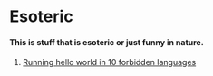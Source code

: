 # Esoteric

#### This is stuff that is esoteric or just funny in nature.

1. [Running hello world in 10 forbidden languages](https://youtu.be/Ysled8GvKuk)